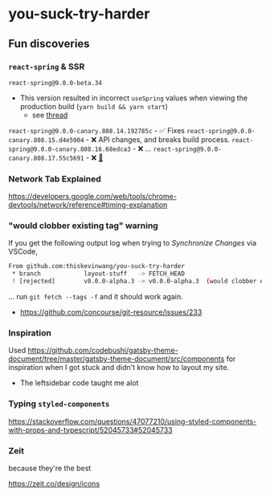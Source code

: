 # you-suck-try-harder

## Fun discoveries

### `react-spring` & SSR

`react-spring@9.0.0-beta.34`

- This version resulted in incorrect `useSpring` values when viewing the production build (`yarn build && yarn start`)
  - see [thread](https://github.com/react-spring/react-spring/issues/804#issuecomment-565296240)

`react-spring@9.0.0-canary.808.14.192785c` - ✅ Fixes
`react-spring@9.0.0-canary.808.15.d4e5904` - ❌ API changes, and breaks build process.
`react-spring@9.0.0-canary.808.16.68edca3` - ❌ ...
`react-spring@9.0.0-canary.808.17.55c5691` - ❌ [🔗](https://github.com/react-spring/react-spring/compare/3bbb8712f51c7b61d07687196a6c05c230262386...9b9a4c87b8ccfa8aefc5a0a03c3b2eb001612372)

### Network Tab Explained

https://developers.google.com/web/tools/chrome-devtools/network/reference#timing-explanation

### "would clobber existing tag" warning

If you get the following output log when trying to _Synchronize Changes_ via VSCode,

```bash
From github.com:thiskevinwang/you-suck-try-harder
 * branch            layout-stuff   -> FETCH_HEAD
 ! [rejected]        v0.0.0-alpha.3 -> v0.0.0-alpha.3  (would clobber existing tag)
```

... run `git fetch --tags -f` and it should work again.

- https://github.com/concourse/git-resource/issues/233

### Inspiration

Used https://github.com/codebushi/gatsby-theme-document/tree/master/gatsby-theme-document/src/components for inspiration when I got stuck and didn't know how to layout my site.

- The leftsidebar code taught me alot

### Typing `styled-components`

https://stackoverflow.com/questions/47077210/using-styled-components-with-props-and-typescript/52045733#52045733

### Zeit

because they're the best

https://zeit.co/design/icons
